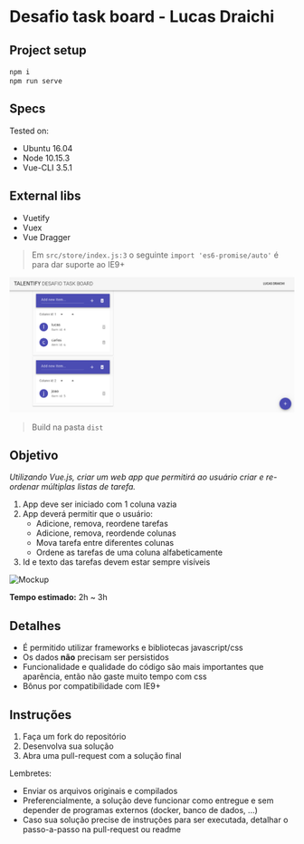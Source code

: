 # Desafio task board - Lucas Draichi

## Project setup

```
npm i
npm run serve
```

## Specs

Tested on:
- Ubuntu 16.04
- Node 10.15.3
- Vue-CLI 3.5.1

## External libs

- Vuetify
- Vuex
- Vue Dragger

> Em `src/store/index.js:3` o seguinte `import 'es6-promise/auto'` é para dar suporte ao IE9+

![Mockup](Screenshot.png)

> Build na pasta `dist`

## Objetivo

_Utilizando Vue.js, criar um web app que permitirá ao usuário criar e re-ordenar múltiplas listas de tarefa._

1. App deve ser iniciado com 1 coluna vazia
1. App deverá permitir que o usuário:
    - Adicione, remova, reordene tarefas
    - Adicione, remova, reordende colunas
    - Mova tarefa entre diferentes colunas
    - Ordene as tarefas de uma coluna alfabeticamente
1. Id e texto das tarefas devem estar sempre visíveis

![Mockup](https://i.imgur.com/bbmNy8q.png)

**Tempo estimado:** 2h ~ 3h

## Detalhes

- É permitido utilizar frameworks e bibliotecas javascript/css
- Os dados **não** precisam ser persistidos
- Funcionalidade e qualidade do código são mais importantes que aparência, então não gaste muito tempo com css
- Bônus por compatibilidade com IE9+

## Instruções

1. Faça um fork do repositório
1. Desenvolva sua solução
1. Abra uma pull-request com a solução final

Lembretes:
- Enviar os arquivos originais e compilados
- Preferencialmente, a solução deve funcionar como entregue e sem depender de programas externos (docker, banco de dados, ...)
- Caso sua solução precise de instruções para ser executada, detalhar o passo-a-passo na pull-request ou readme
